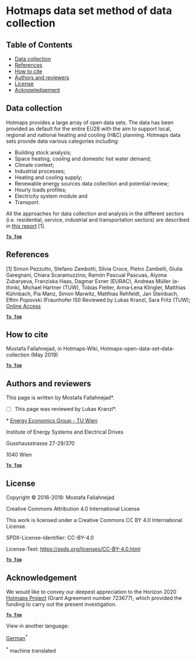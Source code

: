<h1>Hotmaps data set method of data collection</h1>

## Table of Contents

* [Data collection](#data-collection)
* [References](#references)
* [How to cite](#how-to-cite)
* [Authors and reviewers](#authors-and-reviewers)
* [License](#license)
* [Acknowledgement](#acknowledgement)


## Data collection
Hotmaps provides a large array of open data sets. The data has been provided as default for the entire EU28 with the aim to support local, regional and national heating and cooling (H&amp;C) planning. Hotmaps data sets provide data various categories including:

* Building stock analysis;
* Space heating, cooling and domestic hot water demand;
* Climate context;
* Industrial processes;
* Heating and cooling supply;
* Renewable energy sources data collection and potential review;
* Hourly loads profiles;
* Electricity system module and
* Transport.

All the approaches for data collection and analysis in the different sectors (i.e. residential, service, industrial and transportation sectors) are described in [this report](https://www.hotmaps-project.eu/wp-content/uploads/2018/03/D2.3-Hotmaps_for-upload_revised-final_.pdf) [1].


[**`To Top`**](#table-of-contents)

## References
[1] Simon Pezzutto, Stefano Zambotti, Silvia Croce, Pietro Zambelli, Giulia Garegnani, Chiara Scaramuzzino, Ramón Pascual Pascuas, Alyona Zubaryeva, Franziska Haas, Dagmar Exner (EURAC), Andreas Müller (e‐think), Michael Hartner (TUW), Tobias Fleiter, Anna‐Lena Klingler, Matthias Kühnbach, Pia Manz, Simon Marwitz, Matthias Rehfeldt, Jan Steinbach, Eftim Popovski (Fraunhofer ISI) Reviewed by Lukas Kranzl, Sara Fritz (TUW); [Online Access](https://www.hotmaps-project.eu/wp-content/uploads/2018/03/D2.3-Hotmaps_for-upload_revised-final_.pdf)

[**`To Top`**](#table-of-contents)

## How to cite

Mostafa Fallahnejad, in Hotmaps-Wiki, Hotmaps-open-data-set-data-collection (May 2019)


[**`To Top`**](#table-of-contents)

## Authors and reviewers

This page is written by Mostafa Fallahnejad\*.

- [ ] This page was reviewed by Lukas Kranzl\*.

\* [Energy Economics Group - TU Wien](https://eeg.tuwien.ac.at/)

Institute of Energy Systems and Electrical Drives

Gusshausstrasse 27-29/370

1040 Wien

[**`To Top`**](#table-of-contents)

## License

Copyright © 2016-2019: Mostafa Fallahnejad

Creative Commons Attribution 4.0 International License

This work is licensed under a Creative Commons CC BY 4.0 International License.

SPDX-License-Identifier: CC-BY-4.0

License-Text: https://spdx.org/licenses/CC-BY-4.0.html

[**`To Top`**](#table-of-contents)

## Acknowledgement

We would like to convey our deepest appreciation to the Horizon 2020 [Hotmaps Project](https://www.hotmaps-project.eu) (Grant Agreement number 723677), which provided the funding to carry out the present investigation.



[**`To Top`**](#table-of-contents)


<!--- THIS IS A SUPER UNIQUE IDENTIFIER -->

View in another language:

 [German](../de/Hotmaps-data-set-method-of-data-collection)<sup>\*</sup> 

<sup>\*</sup> machine translated
